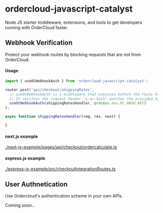 # ordercloud-javascript-catalyst
Node JS starter middleware, extensions, and tools to get developers running with OrderCloud faster.

## Webhook Verification
Protect your webhook routes by blocking requests that are not from OrderCloud. 

#### Usage
```js
import { useOCWebhookAuth } from 'ordercloud-javascript-catalyst';

router.post('api/checkout/shippingRates', 
  // useOCWebhookAuth is a middleware that executes before the route handler.
  // It verifies the request header "x-oc-hash" matches the provided hashKey.
  useOCWebhookAuth(shippingRatesHandler, process.env.OC_HASH_KEY)
);

async function shippingRatesHandler(req, res, next) {  

}
```
#### next.js example
[./next-js-example/pages/api/checkout/ordercalculate.ts](./next-js-example/pages/api/checkout/ordercalculate.ts)

#### express.js example 
[./express-js-example/src/checkoutIntegrationRoutes.ts](./express-js-example/src/checkoutIntegrationRoutes.ts)


## User Authnetication
Use Ordercloud's authentication scheme in your own APIs.

Coming soon...
